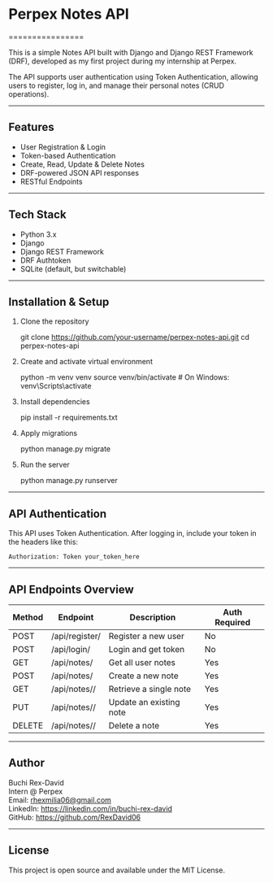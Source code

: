 # Perpex Notes API
================

This is a simple Notes API built with Django and Django REST Framework (DRF), developed as my first project during my internship at Perpex.

The API supports user authentication using Token Authentication, allowing users to register, log in, and manage their personal notes (CRUD operations).

-------------------------------------
Features
--------

- User Registration & Login
- Token-based Authentication
- Create, Read, Update & Delete Notes
- DRF-powered JSON API responses
- RESTful Endpoints

-------------------------------------
Tech Stack
----------

- Python 3.x
- Django
- Django REST Framework
- DRF Authtoken
- SQLite (default, but switchable)

-------------------------------------
Installation & Setup
---------------------

1. Clone the repository

    git clone https://github.com/your-username/perpex-notes-api.git
    cd perpex-notes-api

2. Create and activate virtual environment

    python -m venv venv
    source venv/bin/activate       # On Windows: venv\Scripts\activate

3. Install dependencies

    pip install -r requirements.txt

4. Apply migrations

    python manage.py migrate

5. Run the server

    python manage.py runserver

-------------------------------------
API Authentication
-------------------

This API uses Token Authentication. After logging in, include your token in the headers like this:

    Authorization: Token your_token_here

-------------------------------------
API Endpoints Overview
-----------------------

Method | Endpoint            | Description              | Auth Required
------ | ------------------- | ------------------------ | --------------
POST   | /api/register/      | Register a new user      | No
POST   | /api/login/         | Login and get token      | No
GET    | /api/notes/         | Get all user notes       | Yes
POST   | /api/notes/         | Create a new note        | Yes
GET    | /api/notes/<id>/    | Retrieve a single note   | Yes
PUT    | /api/notes/<id>/    | Update an existing note  | Yes
DELETE | /api/notes/<id>/    | Delete a note            | Yes

-------------------------------------
Author
------

Buchi Rex-David  
Intern @ Perpex  
Email: rhexmilia06@gmail.com  
LinkedIn: https://linkedin.com/in/buchi-rex-david  
GitHub: https://github.com/RexDavid06

-------------------------------------
License
-------

This project is open source and available under the MIT License.
